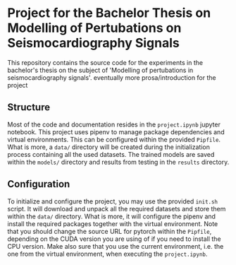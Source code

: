 # Project for the Bachelor Thesis on Modelling of Pertubations on Seismocardiography Signals

This repository contains the source code for the experiments in the bachelor's thesis on the subject of 'Modelling of pertubations in seismocardiography signals'. eventually more prosa/introduction for the project


## Structure

Most of the code and documentation resides in the `project.ipynb` jupyter notebook. This project uses pipenv to manage package dependencies and virtual environments. This can be configured within the provided `Pipfile`. What is more, a `data/` directory will be created during the initialization process containing all the used datasets. The trained models are saved within the `models/` directory and results from testing in the `results` directory.

## Configuration

To initialize and configure the project, you may use the provided `init.sh` script. It will download and unpack all the required datasets and store them within the `data/` directory. What is more, it will configure the pipenv and install the required packages together with the virtual environment. Note that you should change the source URL for pytorch within the `Pipfile`, depending on the CUDA version you are using of if you need to install the CPU version. Make also sure that you use the current environment, i.e. the one from the virtual environment, when executing the `project.ipynb`.